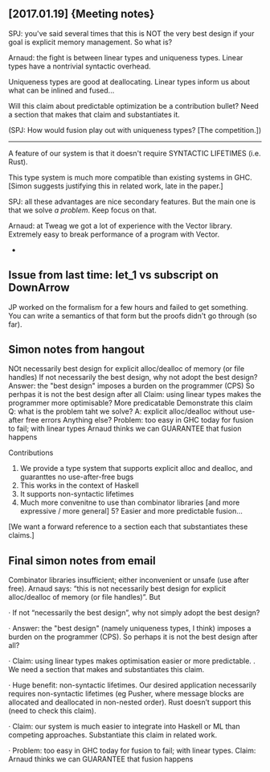 

[2017.01.19] {Meeting notes}
----------------------------------------

SPJ: you've said several times that this is NOT the very best design
if your goal is explicit memory management.  So what is?

Arnaud: the fight is between linear types and uniqueness types.
Linear types have a nontrivial syntactic overhead.

Uniqueness types are good at deallocating.  Linear types inform us
about what can be inlined and fused...

Will this claim about predictable optimization be a contribution
bullet?  Need a section that makes that claim and substantiates it.

(SPJ: How would fusion play out with uniqueness types? [The competition.])

--------

A feature of our system is that it doesn't require SYNTACTIC LIFETIMES
(i.e. Rust).

This type system is much more compatible than existing systems in GHC.
[Simon suggests justifying this in related work, late in the paper.]

SPJ: all these advantages are nice secondary features.  But the main
one is that we solve *a problem*.  Keep focus on that.

Arnaud: at Tweag we got a lot of experience with the Vector library.
Extremely easy to break performance of a program with Vector.


 * 

Issue from last time: let_1 vs subscript on DownArrow
-----------------------------------------------------

JP worked on the formalism for a few hours and failed to get
something.  You can write a semantics of that form but the proofs
didn't go through (so far).





Simon notes from hangout
------------------------

NOt necessarily best design for explicit alloc/dealloc of memory
(or file handles)
If not necessarily the best design, why not adopt the best design?
Answer: the "best design" imposes a burden on the programmer (CPS)
So perhpas it is not the best design after all
Claim: using linear types makes the programmer more optimisable?
More predicatable
Demonstrate this claim
Q: what is the problem taht we solve?
A: explicit alloc/dealloc without use-after free errors
Anything else?
Problem: too easy in GHC today for fusion to fail; with linear types Arnaud thinks we can GUARANTEE that fusion happens

Contributions
1. We provide a type system that supports explicit alloc and dealloc, and guaranttes no use-after-free bugs
2. This works in the context of Haskell
3. It supports non-syntactic lifetimes
4. Much more convenitne to use than combinator libraries
   [and more expressive / more general]
5?  Easier and more predictable fusion...

[We want a forward reference to a section each that substantiates these claims.]


Final simon notes from email
----------------------------

Combinator libraries insufficient; either inconvenient or unsafe (use after free).
Arnaud says: “this is not necessarily best design for explicit alloc/dealloc of memory (or file handles)”.  But

· If not “necessarily the best design”, why not simply adopt the best
         design?

· Answer: the "best design" (namely uniqueness types, I think) imposes
         a burden on the programmer (CPS).  So perhaps it is not the
         best design after all?

· Claim: using linear types makes optimisation easier or more
         predictable. .  We need a section that makes and
         substantiates this claim.

· Huge benefit: non-syntactic lifetimes.  Our desired application
     necessarily requires non-syntactic lifetimes (eg Pusher,
     where message blocks are allocated and deallocated in
     non-nested order).  Rust doesn’t support this (need to check
     this claim).

· Claim: our system is much easier to integrate into Haskell or ML
         than competing approaches.  Substantiate this claim in
         related work.

· Problem: too easy in GHC today for fusion to fail; with linear
         types.  Claim: Arnaud thinks we can GUARANTEE that fusion
         happens
